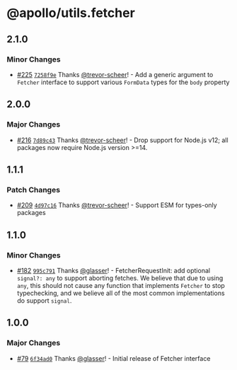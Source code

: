 # @apollo/utils.fetcher

## 2.1.0

### Minor Changes

- [#225](https://github.com/apollographql/apollo-utils/pull/225) [`7258f9e`](https://github.com/apollographql/apollo-utils/commit/7258f9e76261d746face61e4916eb7d2a3b76e09) Thanks [@trevor-scheer](https://github.com/trevor-scheer)! - Add a generic argument to `Fetcher` interface to support various `FormData` types for the `body` property

## 2.0.0

### Major Changes

- [#216](https://github.com/apollographql/apollo-utils/pull/216) [`7d89c43`](https://github.com/apollographql/apollo-utils/commit/7d89c433039cd597998e99124f04866ac2a2c3d5) Thanks [@trevor-scheer](https://github.com/trevor-scheer)! - Drop support for Node.js v12; all packages now require Node.js version >=14.

## 1.1.1

### Patch Changes

- [#209](https://github.com/apollographql/apollo-utils/pull/209) [`4d97c16`](https://github.com/apollographql/apollo-utils/commit/4d97c16eb56dc116742d2d8d93c423a6543b5ae9) Thanks [@trevor-scheer](https://github.com/trevor-scheer)! - Support ESM for types-only packages

## 1.1.0

### Minor Changes

- [#182](https://github.com/apollographql/apollo-utils/pull/182) [`995c791`](https://github.com/apollographql/apollo-utils/commit/995c7915cb4159fd5ed7c343fff634412dcefc6b) Thanks [@glasser](https://github.com/glasser)! - FetcherRequestInit: add optional `signal?: any` to support aborting fetches. We believe that due to using `any`, this should not cause any function that implements `Fetcher` to stop typechecking, and we believe all of the most common implementations do support `signal`.

## 1.0.0

### Major Changes

- [#79](https://github.com/apollographql/apollo-utils/pull/79) [`6f34ad0`](https://github.com/apollographql/apollo-utils/commit/6f34ad075b7d44276d20e8d53c19daa810058e52) Thanks [@glasser](https://github.com/glasser)! - Initial release of Fetcher interface
